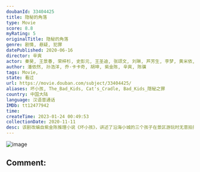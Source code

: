 ```yaml
---
doubanId: 33404425
title: 隐秘的角落
type: Movie
score: 8.8
myRating: 5
originalTitle: 隐秘的角落
genre: 剧情, 悬疑, 犯罪
datePublished: 2020-06-16
director: 辛爽
actor: 秦昊, 王景春, 荣梓杉, 史彭元, 王圣迪, 张颂文, 刘琳, 芦芳生, 李梦, 黄米依, 李俊霆, 穆丽燕, 林鹏, 陈朵怡, 赵晖, 刘妍, 任洛敏, 刘晨霞, 宁理, 王翊丹, 宝马, 胡晨曦, 黄伟, 张成成, 不文辉, 秦子为
author: 潘依然, 孙浩洋, 乔·卡卡奇, 胡坤, 紫金陈, 辛爽, 陈骥
tags: Movie, 
state: 看过
url: https://movie.douban.com/subject/33404425/
aliases: 坏小孩, The_Bad_Kids, Cat's_Cradle, Bad_Kids_隠秘之罪
country: 中国大陆
language: 汉语普通话
IMDb: tt12477942
time: 
createTime: 2023-01-24 00:49:53
collectionDate: 2020-11-11
desc: 该剧改编自紫金陈推理小说《坏小孩》，讲述了沿海小城的三个孩子在景区游玩时无意拍摄记录了一次谋杀，他们的冒险也由此展开。扑朔迷离的案情，将几个家庭裹挟其中，带向不可预知的未来......
---
```


![image](p2609064048.jpg)

Comment: 
---

